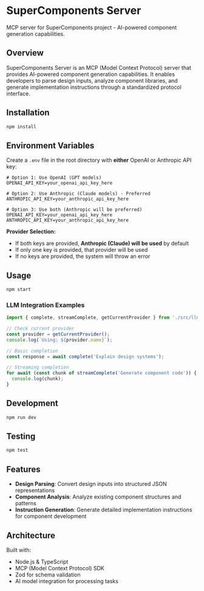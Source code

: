 # SuperComponents Server

MCP server for SuperComponents project - AI-powered component generation capabilities.

## Overview

SuperComponents Server is an MCP (Model Context Protocol) server that provides AI-powered component generation capabilities. It enables developers to parse design inputs, analyze component libraries, and generate implementation instructions through a standardized protocol interface.

## Installation

```bash
npm install
```

## Environment Variables

Create a `.env` file in the root directory with **either** OpenAI or Anthropic API key:

```env
# Option 1: Use OpenAI (GPT models)
OPENAI_API_KEY=your_openai_api_key_here

# Option 2: Use Anthropic (Claude models) - Preferred
ANTHROPIC_API_KEY=your_anthropic_api_key_here

# Option 3: Use both (Anthropic will be preferred)
OPENAI_API_KEY=your_openai_api_key_here
ANTHROPIC_API_KEY=your_anthropic_api_key_here
```

**Provider Selection:**
- If both keys are provided, **Anthropic (Claude) will be used** by default
- If only one key is provided, that provider will be used
- If no keys are provided, the system will throw an error

## Usage

```bash
npm start
```

### LLM Integration Examples

```typescript
import { complete, streamComplete, getCurrentProvider } from './src/llm/index';

// Check current provider
const provider = getCurrentProvider();
console.log(`Using: ${provider.name}`);

// Basic completion
const response = await complete('Explain design systems');

// Streaming completion
for await (const chunk of streamComplete('Generate component code')) {
  console.log(chunk);
}
```

## Development

```bash
npm run dev
```

## Testing

```bash
npm test
```

## Features

- **Design Parsing**: Convert design inputs into structured JSON representations
- **Component Analysis**: Analyze existing component structures and patterns
- **Instruction Generation**: Generate detailed implementation instructions for component development

## Architecture

Built with:
- Node.js & TypeScript
- MCP (Model Context Protocol) SDK
- Zod for schema validation
- AI model integration for processing tasks 

